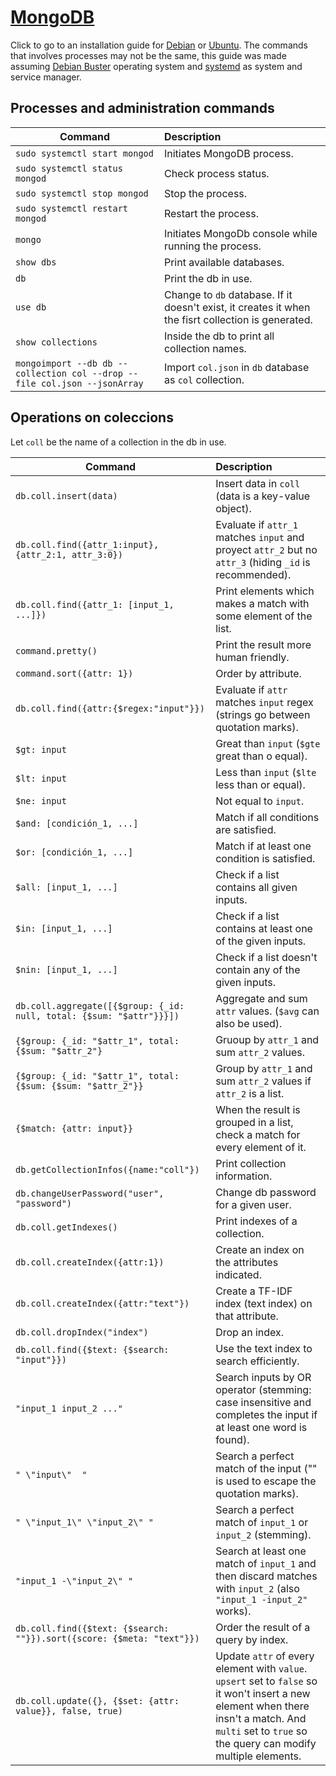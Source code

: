 # [MongoDB](https://www.mongodb.com/)

Click to go to an installation guide for [Debian](https://docs.mongodb.com/manual/tutorial/install-mongodb-on-debian/) or [Ubuntu](https://docs.mongodb.com/manual/tutorial/install-mongodb-on-ubuntu/). The commands that involves processes may not be the same, this guide was made assuming [Debian Buster](https://www.debian.org/releases/buster/index.es.html) operating system and [systemd](https://wiki.debian.org/systemd) as system and service manager.

## Processes and administration commands

| Command                         | Description                     |
| -------------                   | :-------------                  |
| `sudo systemctl start mongod`   | Initiates MongoDB process.      |
| `sudo systemctl status mongod`  | Check process status.           |
| `sudo systemctl stop mongod`    | Stop the process.               |
| `sudo systemctl restart mongod` | Restart the process.            |
| `mongo`                         | Initiates MongoDb console while running the process. |
| `show dbs`                      | Print available databases.      |
| `db`                            | Print the db in use.            |
| `use db`                        | Change to `db` database. If it doesn't exist, it creates it when the fisrt collection is generated. |
| `show collections`              | Inside the db to print all collection names. |
| `mongoimport --db db --collection col --drop --file col.json --jsonArray` | Import `col.json` in `db` database as `col` collection. |

## Operations on coleccions

Let `coll` be the name of a collection in the db in use.

| Command                       | Description                       |
| -------------                 |:-------------                     |
| `db.coll.insert(data)`        | Insert data in `coll` (data is a key-value object).  |
| `db.coll.find({attr_1:input}, {attr_2:1, attr_3:0})` | Evaluate if `attr_1` matches `input` and proyect  `attr_2` but no `attr_3` (hiding `_id` is recommended).  |
| `db.coll.find({attr_1: [input_1, ...]})`       | Print elements which makes a match with some element of the list. |
| `command.pretty()`	            | Print the result more human friendly. |
| `command.sort({attr: 1})`        | Order by attribute.              |
| `db.coll.find({attr:{$regex:"input"}})` | Evaluate if `attr` matches `input` regex (strings go between quotation marks). |
| `$gt: input` | Great than `input` (`$gte` great than o equal). |
| `$lt: input` | Less than `input` (`$lte` less than or equal). |
| `$ne: input` | Not equal to `input`. |
| `$and: [condición_1, ...]`  | Match if all conditions are satisfied. |
| `$or: [condición_1, ...]`   | Match if at least one condition is satisfied. |
| `$all: [input_1, ...]`      | Check if a list contains all given inputs. |
| `$in: [input_1, ...]`				| Check if a list contains at least one of the given inputs. |
| `$nin: [input_1, ...]`			| Check if a list doesn't contain any of the given inputs. |
| `db.coll.aggregate([{$group: {_id: null, total: {$sum: "$attr"}}}])`	| Aggregate and sum `attr` values. (`$avg` can also be used). |
| `{$group: {_id: "$attr_1", total: {$sum: "$attr_2"}` | Gruoup by `attr_1` and sum `attr_2` values.
| `{$group: {_id: "$attr_1", total: {$sum: {$sum: "$attr_2"}}` | Group by `attr_1` and sum `attr_2` values if `attr_2` is a list. |
| `{$match: {attr: input}}` | When the result is grouped in a list, check a match for every element of it. |
| `db.getCollectionInfos({name:"coll"})`      | Print collection information. |
| `db.changeUserPassword("user", "password")` | Change db password for a given user. |
| `db.coll.getIndexes()`                      | Print indexes of a collection. |
| `db.coll.createIndex({attr:1})`              | Create an index on the attributes indicated. |
| `db.coll.createIndex({attr:"text"})`	        | Create a TF-IDF index (text index) on that attribute. |
| `db.coll.dropIndex("index")`                | Drop an index. |
| `db.coll.find({$text: {$search: "input"}})` | Use the text index to search efficiently. |
| `"input_1 input_2 ..."`       | Search inputs by OR operator (stemming: case insensitive and completes the input if at least one word is found). |
| `" \"input\"  "`      | Search a perfect match of the input ("\" is used to escape the quotation marks). |
| `" \"input_1\" \"input_2\" "` | Search a perfect match of `input_1` or `input_2` (stemming). |
| `"input_1 -\"input_2\" "` 		| Search at least one match of `input_1` and then discard matches with `input_2` (also `"input_1 -input_2"` works). |
| `db.coll.find({$text: {$search: ""}}).sort({score: {$meta: "text"}})`	| Order the result of a query by index. |
| `db.coll.update({}, {$set: {attr: value}}, false, true)`	| Update `attr` of every element with `value`. `upsert` set to `false` so it won't insert a new element when there insn't a match. And `multi` set to `true` so the query can modify multiple elements. |
